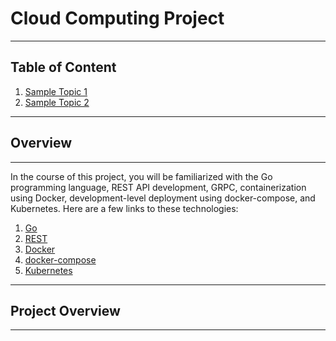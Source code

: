 # Cloud Computing Project
---
## Table of Content
1. [Sample Topic 1]()
2. [Sample Topic 2]()
---
## Overview
---
In the course of this project, you will be familiarized with the Go programming language, REST API development, GRPC, containerization using Docker, development-level deployment using docker-compose, and Kubernetes. Here are a few links to these technologies:
1. [Go](https://go.dev/)
2. [REST](https://restfulapi.net/)
3. [Docker](https://www.docker.com/)
4. [docker-compose](https://docs.docker.com/compose/)
5. [Kubernetes](https://kubernetes.io/)
---
## Project Overview
---

